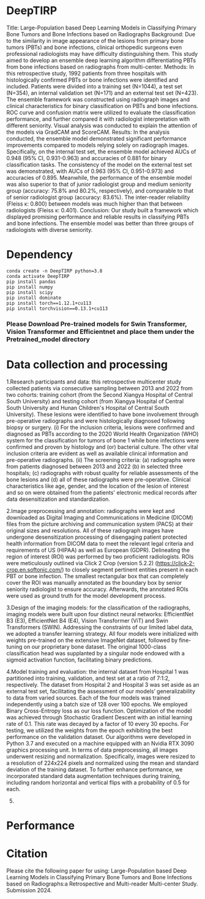 # DeepTIRP
Title: Large-Population based Deep Learning Models in Classifying  Primary Bone Tumors and Bone Infections based on Radiographs
Background: Due to the similarity in image appearance of the lesions from primary bone tumors (PBTs) and bone infections, clinical orthopedic surgeons even professional radiologists may have difficulty distinguishing them. This study aimed to develop an ensemble deep learning algorithm differentiating PBTs from bone infections based on radiographs from multi-center.
Methods: In this retrospective study, 1992 patients from three hospitals with histologically confirmed PBTs or bone infections were identified and included. Patients were divided into a training set (N=1044), a test set (N=354), an internal validation set (N=171) and an external test set (N=423). The ensemble framework was constructed using radiograph images and clinical characteristics for binary classification on PBTs and bone infections. ROC curve and confusion matrix were utilized to evaluate the classification performance, and further compared it with radiologist interpretation with different seniority. Visual analysis was conducted to explain the attention of the models via GradCAM and ScoreCAM.
Results: In the analysis conducted, the ensemble model demonstrated significant performance improvements compared to models relying solely on radiograph images. Specifically, on the internal test set, the ensemble model achieved AUCs of 0.948 (95% CI, 0.931-0.963) and accuracies of 0.881 for binary classification tasks. The consistency of the model on the external test set was demonstrated, with AUCs of 0.963 (95% CI, 0.951-0.973) and accuracies of 0.895. Meanwhile, the performance of the ensemble model was also superior to that of junior radiologist group and medium seniority group (accuracy: 75.8% and 80.2%, respectively), and comparable to that of senior radiologist group (accuracy: 83.6%). The inter-reader reliability (Fleiss κ: 0.800) between models was much higher than that between radiologists (Fleiss κ: 0.401).
Conclusion: Our study built a framework which displayed promising performance and reliable results in classifying PBTs and bone infections. The ensemble model was better than three groups of radiologists with diverse seniority.

# Dependency
```
conda create -n DeepTIRP python=3.8
conda activate DeepTIRP
pip install pandas
pip install numpy
pip install scipy
pip install dominate
pip install torch==1.12.1+cu113
pip install torchvision==0.13.1+cu113
```
### Please Download Pre-trained models for Swin Transformer, Vision Transformer and Efficientnet and place them under the Pretrained_model directory

# Data collection and processing
1.Research participants and data: this retrospective multicenter study collected patients via consecutive sampling between 2013 and 2022 from two cohorts: training cohort (from the Second Xiangya Hospital of Central South University) and testing cohort (from Xiangya Hospital of Central South University and Hunan Children's Hospital of Central South University). These lesions were identified to have bone involvement through pre-operative radiographs and were histologically diagnosed following biopsy or surgery. 
(i) For the inclusion criteria, lesions were confirmed and diagnosed as PBTs according to the 2020 World Health Organization (WHO) system for the classification for tumors of bone 1 while bone infections were confirmed and proven by histology and (or) bacterial culture. The other vital inclusion criteria are evident as well as available clinical information and pre-operative radiographs. 
(ii) The screening criteria: (a) radiographs were from patients diagnosed between 2013 and 2022 (b) in selected three hospitals; (c) radiographs with robust quality for reliable assessments of the bone lesions and (d) all of these radiographs were pre-operative. 
Clinical characteristics like age, gender, and the location of the lesion of interest and so on were obtained from the patients' electronic medical records after data desensitization and standardization.

2.Image preprocessing and annotation: radiographs were kept and downloaded as Digital Imaging and Communications in Medicine (DICOM) files from the picture archiving and communication system (PACS) at their original sizes and resolutions. All of these radiograph images have undergone desensitization processing of disengaging patient protected health information from DICOM data to meet the relevant legal criteria and requirements of US (HIPAA) as well as European (GDPR). Delineating the region of interest (ROI) was performed by two proficient radiologists. ROIs were meticulously outlined via Click 2 Crop (version 5.2.2) (https://click-2-crop.en.softonic.com/) to closely segment pertinent entities present in each PBT or bone infection. The smallest rectangular box that can completely cover the ROI was manually annotated as the boundary box by senior seniority radiologist to ensure accuracy. Afterwards, the annotated ROIs were used as ground truth for the model development process.

3.Design of the imaging models: for the classification of the radiographs, imaging models were built upon four distinct neural networks: EfficientNet B3 (E3), EfficientNet B4 (E4), Vision Transformer (ViT) and Swin Transformers (SWIN). Addressing the constraints of our limited label data, we adopted a transfer learning strategy. All four models were initialized with weights pre-trained on the extensive ImageNet dataset, followed by fine-tuning on our proprietary bone dataset. The original 1000-class classification head was supplanted by a singular node endowed with a sigmoid activation function, facilitating binary predictions.

4.Model training and evaluation: the internal dataset from Hospital 1 was partitioned into training, validation, and test set at a ratio of 7:1:2, respectively. The dataset from Hospital 2 and Hospital 3 was set aside as an external test set, facilitating the assessment of our models’ generalizability to data from varied sources. Each of the four models was trained independently using a batch size of 128 over 100 epochs. We employed Binary Cross-Entropy loss as our loss function. Optimization of the model was achieved through Stochastic Gradient Descent with an initial learning rate of 0.1. This rate was decayed by a factor of 10 every 30 epochs. For testing, we utilized the weights from the epoch exhibiting the best performance on the validation dataset.
Our algorithms were developed in Python 3.7 and executed on a machine equipped with an Nvidia RTX 3090 graphics processing unit. In terms of data preprocessing, all images underwent resizing and normalization. Specifically, images were resized to a resolution of 224x224 pixels and normalized using the mean and standard deviation of the training dataset. To further enhance performance, we incorporated standard data augmentation techniques during training, including random horizontal and vertical flips with a probability of 0.5 for each.

5.


# Performance

# Citation
Please cite the following paper for using: Large-Population based Deep Learning Models in Classifying Primary Bone Tumors and Bone Infections based on Radiographs:a Retrospective and Multi-reader Multi-center Study. Submission 2024.
